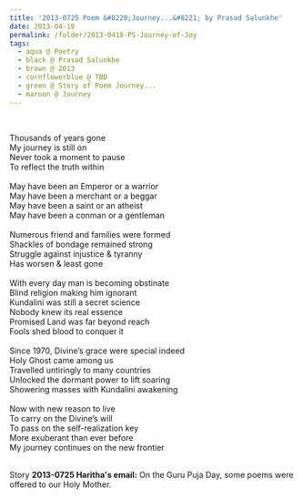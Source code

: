```yaml
---
title: '2013-0725 Poem &#8220;Journey...&#8221; by Prasad Salunkhe'
date: 2013-04-18
permalink: /folder/2013-0418-PS-Journey-of-Joy
tags:
  - aqua @ Poetry
  - black @ Prasad Salunkhe
  - brown @ 2013
  - cornflowerblue @ TBD
  - green @ Story of Poem Journey...
  - maroon @ Journey
---
```


<br>

<p>
Thousands of years gone<br>
My journey is still on<br>
Never took a moment to pause<br>
To reflect the truth within<br>
<br>
May have been an Emperor or a warrior<br>
May have been a merchant or a beggar<br>
May have been a saint or an atheist<br>
May have been a conman or a gentleman<br>
<br>
Numerous friend and families were formed<br>
Shackles of bondage remained strong<br>
Struggle against injustice & tyranny<br>
Has worsen & least gone<br>
<br>
With every day man is becoming obstinate<br>
Blind religion making him ignorant<br>
Kundalini was still a secret science<br>
Nobody knew its real essence<br>
Promised Land was far beyond reach<br>
Fools shed blood to conquer it<br>
<br>
Since 1970, Divine’s grace were special indeed<br>
Holy Ghost came among us<br>
Travelled untiringly to many countries<br>
Unlocked the dormant power to lift soaring<br>
Showering masses with Kundalini awakening<br>
<br>
Now with new reason to live<br>
To carry on the Divine’s will<br>
To pass on the self-realization key<br>
More exuberant than ever before<br>
My journey continues on the new frontier<br>
</p>

<br>

<wave-list>
<list-title color="DarkSeaGreen" width="40">Story</list-title>
  <list-item color="BlanchedAlmond"  width="280"><b>2013-0725 Haritha's email:</b> On the Guru Puja Day, some poems were offered to our Holy Mother.</list-item>
</wave-list>